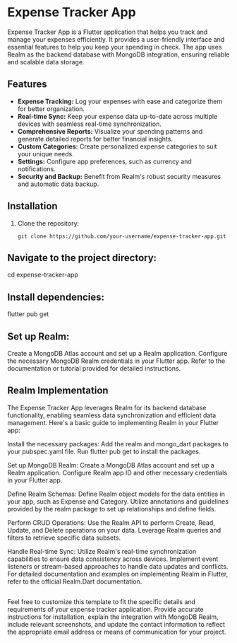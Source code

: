 # Expense Tracker App

Expense Tracker App is a Flutter application that helps you track and manage your expenses efficiently. It provides a user-friendly interface and essential features to help you keep your spending in check. The app uses Realm as the backend database with MongoDB integration, ensuring reliable and scalable data storage.

## Features

- **Expense Tracking:** Log your expenses with ease and categorize them for better organization.
- **Real-time Sync:** Keep your expense data up-to-date across multiple devices with seamless real-time synchronization.
- **Comprehensive Reports:** Visualize your spending patterns and generate detailed reports for better financial insights.
- **Custom Categories:** Create personalized expense categories to suit your unique needs.
- **Settings:** Configure app preferences, such as currency and notifications.
- **Security and Backup:** Benefit from Realm's robust security measures and automatic data backup.

## Installation

1. Clone the repository:
   ```shell
   git clone https://github.com/your-username/expense-tracker-app.git

## Navigate to the project directory:

cd expense-tracker-app

 ## Install dependencies:

flutter pub get

## Set up Realm:

Create a MongoDB Atlas account and set up a Realm application.
Configure the necessary MongoDB Realm credentials in your Flutter app.
Refer to the documentation or tutorial provided for detailed instructions.

## Realm Implementation
The Expense Tracker App leverages Realm for its backend database functionality, enabling seamless data synchronization and efficient data management. Here's a basic guide to implementing Realm in your Flutter app:

Install the necessary packages:
Add the realm and mongo_dart packages to your pubspec.yaml file.
Run flutter pub get to install the packages.

Set up MongoDB Realm:
Create a MongoDB Atlas account and set up a Realm application.
Configure Realm app ID and other necessary credentials in your Flutter app.

Define Realm Schemas:
Define Realm object models for the data entities in your app, such as Expense and Category.
Utilize annotations and guidelines provided by the realm package to set up relationships and define fields.

Perform CRUD Operations:
Use the Realm API to perform Create, Read, Update, and Delete operations on your data.
Leverage Realm queries and filters to retrieve specific data subsets.

Handle Real-time Sync:
Utilize Realm's real-time synchronization capabilities to ensure data consistency across devices.
Implement event listeners or stream-based approaches to handle data updates and conflicts.
For detailed documentation and examples on implementing Realm in Flutter, refer to the official Realm.Dart documentation.

##
Feel free to customize this template to fit the specific details and requirements of your expense tracker application. Provide accurate instructions for installation, explain the integration with MongoDB Realm, include relevant screenshots, and update the contact information to reflect the appropriate email address or means of communication for your project.
